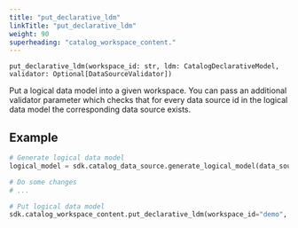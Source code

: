 ```yaml
---
title: "put_declarative_ldm"
linkTitle: "put_declarative_ldm"
weight: 90
superheading: "catalog_workspace_content."
---
```


<!-- TODO -->

``put_declarative_ldm(workspace_id: str, ldm: CatalogDeclarativeModel, validator: Optional[DataSourceValidator])``

Put a logical data model into a given workspace. You can pass an additional validator parameter which checks that for every data source id in the logical data model the corresponding data source exists.

## Example

```Python
# Generate logical data model
logical_model = sdk.catalog_data_source.generate_logical_model(data_source_id="demo-test-ds")

# Do some changes
# ...

# Put logical data model
sdk.catalog_workspace_content.put_declarative_ldm(workspace_id="demo", ldm=logical_model)
```
